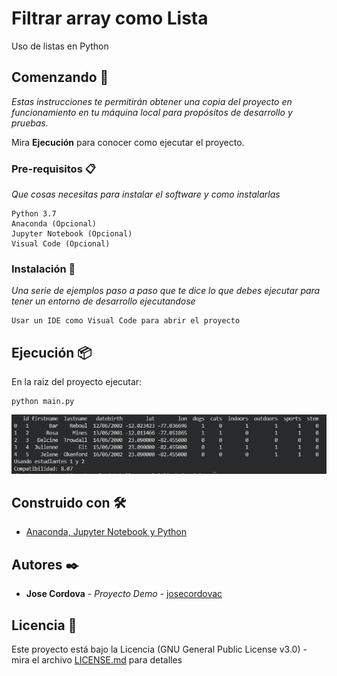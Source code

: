 # Filtrar array como Lista

Uso de listas en Python

## Comenzando 🚀

_Estas instrucciones te permitirán obtener una copia del proyecto en funcionamiento en tu máquina local para propósitos de desarrollo y pruebas._

Mira **Ejecución** para conocer como ejecutar el proyecto.


### Pre-requisitos 📋

_Que cosas necesitas para instalar el software y como instalarlas_

```
Python 3.7
Anaconda (Opcional)
Jupyter Notebook (Opcional)
Visual Code (Opcional)
```

### Instalación 🔧

_Una serie de ejemplos paso a paso que te dice lo que debes ejecutar para tener un entorno de desarrollo ejecutandose_

```
Usar un IDE como Visual Code para abrir el proyecto
```

## Ejecución 📦

En la raiz del proyecto ejecutar:
```
python main.py
```

![alt text](https://github.com/josecordovac/PandasCompatibilidad/blob/main/ejecucion.png?raw=true)

## Construido con 🛠️

* [Anaconda, Jupyter Notebook y Python](https://www.anaconda.com/products/individual)


## Autores ✒️

* **Jose Cordova** - *Proyecto Demo* - [josecordovac](https://github.com/josecordovac/)


## Licencia 📄

Este proyecto está bajo la Licencia (GNU General Public License v3.0) - mira el archivo [LICENSE.md](LICENSE) para detalles

